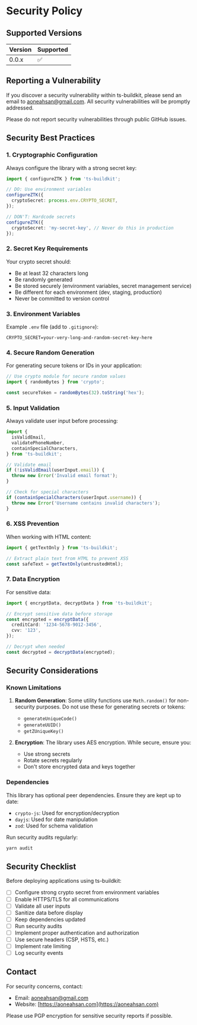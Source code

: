 # Security Policy

## Supported Versions

| Version | Supported          |
| ------- | ------------------ |
| 0.0.x   | :white_check_mark: |

## Reporting a Vulnerability

If you discover a security vulnerability within ts-buildkit, please send an email to [aoneahsan@gmail.com](mailto:aoneahsan@gmail.com). All security vulnerabilities will be promptly addressed.

Please do not report security vulnerabilities through public GitHub issues.

## Security Best Practices

### 1. Cryptographic Configuration

Always configure the library with a strong secret key:

```typescript
import { configureZTK } from 'ts-buildkit';

// DO: Use environment variables
configureZTK({
  cryptoSecret: process.env.CRYPTO_SECRET,
});

// DON'T: Hardcode secrets
configureZTK({
  cryptoSecret: 'my-secret-key', // Never do this in production
});
```

### 2. Secret Key Requirements

Your crypto secret should:

- Be at least 32 characters long
- Be randomly generated
- Be stored securely (environment variables, secret management service)
- Be different for each environment (dev, staging, production)
- Never be committed to version control

### 3. Environment Variables

Example `.env` file (add to `.gitignore`):

```
CRYPTO_SECRET=your-very-long-and-random-secret-key-here
```

### 4. Secure Random Generation

For generating secure tokens or IDs in your application:

```typescript
// Use crypto module for secure random values
import { randomBytes } from 'crypto';

const secureToken = randomBytes(32).toString('hex');
```

### 5. Input Validation

Always validate user input before processing:

```typescript
import {
  isValidEmail,
  validatePhoneNumber,
  containSpecialCharacters,
} from 'ts-buildkit';

// Validate email
if (!isValidEmail(userInput.email)) {
  throw new Error('Invalid email format');
}

// Check for special characters
if (containSpecialCharacters(userInput.username)) {
  throw new Error('Username contains invalid characters');
}
```

### 6. XSS Prevention

When working with HTML content:

```typescript
import { getTextOnly } from 'ts-buildkit';

// Extract plain text from HTML to prevent XSS
const safeText = getTextOnly(untrustedHtml);
```

### 7. Data Encryption

For sensitive data:

```typescript
import { encryptData, decryptData } from 'ts-buildkit';

// Encrypt sensitive data before storage
const encrypted = encryptData({
  creditCard: '1234-5678-9012-3456',
  cvv: '123',
});

// Decrypt when needed
const decrypted = decryptData(encrypted);
```

## Security Considerations

### Known Limitations

1. **Random Generation**: Some utility functions use `Math.random()` for non-security purposes. Do not use these for generating secrets or tokens:

   - `generateUniqueCode()`
   - `generateUUID()`
   - `getZUniqueKey()`

2. **Encryption**: The library uses AES encryption. While secure, ensure you:
   - Use strong secrets
   - Rotate secrets regularly
   - Don't store encrypted data and keys together

### Dependencies

This library has optional peer dependencies. Ensure they are kept up to date:

- `crypto-js`: Used for encryption/decryption
- `dayjs`: Used for date manipulation
- `zod`: Used for schema validation

Run security audits regularly:

```bash
yarn audit
```

## Security Checklist

Before deploying applications using ts-buildkit:

- [ ] Configure strong crypto secret from environment variables
- [ ] Enable HTTPS/TLS for all communications
- [ ] Validate all user inputs
- [ ] Sanitize data before display
- [ ] Keep dependencies updated
- [ ] Run security audits
- [ ] Implement proper authentication and authorization
- [ ] Use secure headers (CSP, HSTS, etc.)
- [ ] Implement rate limiting
- [ ] Log security events

## Contact

For security concerns, contact:

- Email: [aoneahsan@gmail.com](mailto:aoneahsan@gmail.com)
- Website: [https://aoneahsan.com](https://aoneahsan.com)

Please use PGP encryption for sensitive security reports if possible.
